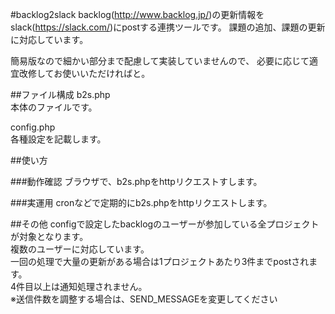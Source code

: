 #backlog2slack
backlog(http://www.backlog.jp/)の更新情報をslack(https://slack.com/)にpostする連携ツールです。
課題の追加、課題の更新に対応しています。

簡易版なので細かい部分まで配慮して実装していませんので、
必要に応じて適宜改修してお使いいただければと。

##ファイル構成
b2s.php  
本体のファイルです。

config.php  
各種設定を記載します。

##使い方

###動作確認
ブラウザで、b2s.phpをhttpリクエストすします。

###実運用
cronなどで定期的にb2s.phpをhttpリクエストします。

##その他
configで設定したbacklogのユーザーが参加している全プロジェクトが対象となります。  
複数のユーザーに対応しています。  
一回の処理で大量の更新がある場合は1プロジェクトあたり3件までpostされます。  
4件目以上は通知処理されません。  
※送信件数を調整する場合は、SEND_MESSAGEを変更してください  



